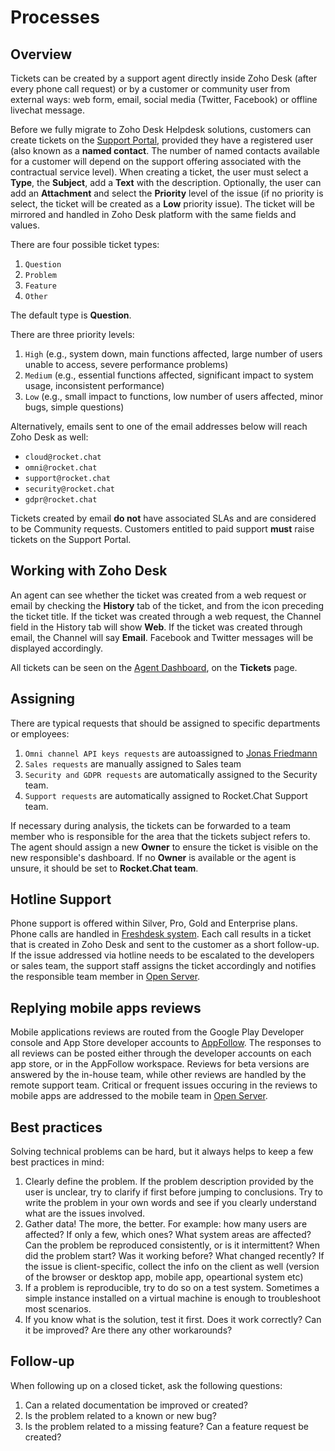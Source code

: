 # Processes

## Overview

Tickets can be created by a support agent directly inside Zoho Desk \(after every phone call request\) or by a customer or community user from external ways: web form, email, social media \(Twitter, Facebook\) or offline livechat message.

Before we fully migrate to Zoho Desk Helpdesk solutions, customers can create tickets on the [Support Portal](https://support.rocket.chat), provided they have a registered user \(also known as a **named contact**. The number of named contacts available for a customer will depend on the support offering associated with the contractual service level\). When creating a ticket, the user must select a **Type**, the **Subject**, add a **Text** with the description. Optionally, the user can add an **Attachment** and select the **Priority** level of the issue \(if no priority is select, the ticket will be created as a **Low** priority issue\). The ticket will be mirrored and handled in Zoho Desk platform with the same fields and values.

There are four possible ticket types:

1. `Question`
2. `Problem`
3. `Feature`
4. `Other`

The default type is **Question**.

There are three priority levels:

1. `High` \(e.g., system down, main functions affected, large number of users unable to access, severe performance problems\)
2. `Medium` \(e.g., essential functions affected, significant impact to system usage, inconsistent performance\)
3. `Low` \(e.g., small impact to functions, low number of users affected, minor bugs, simple questions\)

Alternatively, emails sent to one of the email addresses below will reach Zoho Desk as well:

* `cloud@rocket.chat`
* `omni@rocket.chat`
* `support@rocket.chat`
* `security@rocket.chat`
* `gdpr@rocket.chat`

Tickets created by email **do not** have associated SLAs and are considered to be Community requests. Customers entitled to paid support **must** raise tickets on the Support Portal.

## Working with Zoho Desk

An agent can see whether the ticket was created from a web request or email by checking the **History** tab of the ticket, and from the icon preceding the ticket title. If the ticket was created through a web request, the Channel field in the History tab will show **Web**. If the ticket was created through email, the Channel will say **Email**. Facebook and Twitter messages will be displayed accordingly.

All tickets can be seen on the [Agent Dashboard](https://desk.rocket.chat/support/rocketchat/ShowHomePage.do#Cases/q/duedate), on the **Tickets** page.

## Assigning

There are typical requests that should be assigned to specific departments or employees:

1. `Omni channel API keys requests` are autoassigned to [Jonas Friedmann](https://open.rocket.chat/direct/frdmn)
2. `Sales requests` are manually assigned to Sales team
3. `Security and GDPR requests` are automatically assigned to the Security team.
4. `Support requests` are automatically assigned to Rocket.Chat Support team.

If necessary during analysis, the tickets can be forwarded to a team member who is responsible for the area that the tickets subject refers to. The agent should assign a new **Owner** to ensure the ticket is visible on the new responsible's dashboard. If no **Owner** is available or the agent is unsure, it should be set to **Rocket.Chat team**.

## Hotline Support

Phone support is offered within Silver, Pro, Gold and Enterprise plans. Phone calls are handled in [Freshdesk system](https://wow24-7.freshcaller.com). Each call results in a ticket that is created in Zoho Desk and sent to the customer as a short follow-up. If the issue addressed via hotline needs to be escalated to the developers or sales team, the support staff assigns the ticket accordingly and notifies the responsible team member in [Open Server](https://open.rocket.chat).

## Replying mobile apps reviews

Mobile applications reviews are routed from the Google Play Developer console and App Store developer accounts to [AppFollow](https://watch.appfollow.io/apps/rocket-chat/). The responses to all reviews can be posted either through the developer accounts on each app store, or in the AppFollow workspace. Reviews for beta versions are answered by the in-house team, while other reviews are handled by the remote support team. Critical or frequent issues occuring in the reviews to mobile apps are addressed to the mobile team in [Open Server](https://open.rocket.chat).

## Best practices

Solving technical problems can be hard, but it always helps to keep a few best practices in mind:

1. Clearly define the problem. If the problem description provided by the user is unclear, try to clarify if first before jumping to conclusions. Try to write the problem in your own words and see if you clearly understand what are the issues involved.
2. Gather data! The more, the better. For example: how many users are affected? If only a few, which ones? What system areas are affected? Can the problem be reproduced consistently, or is it intermittent? When did the problem start? Was it working before? What changed recently? If the issue is client-specific, collect the info on the client as well \(version of the browser or desktop app, mobile app, opeartional system etc\)
3. If a problem is reproducible, try to do so on a test system. Sometimes a simple instance installed on a virtual machine is enough to troubleshoot most scenarios.
4. If you know what is the solution, test it first. Does it work correctly? Can it be improved? Are there any other workarounds?

## Follow-up

When following up on a closed ticket, ask the following questions:

1. Can a related documentation be improved or created?
2. Is the problem related to a known or new bug?
3. Is the problem related to a missing feature? Can a feature request be created?

